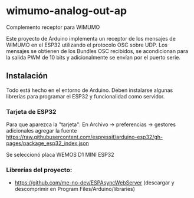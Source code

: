 # wimumo-analog-out-ap

Complemento receptor para WIMUMO

Este proyecto de Arduino implementa un receptor de los mensajes de WIMUMO en el ESP32 utilizando el protocolo OSC sobre UDP. Los mensajes se obtienen de los Bundles OSC recibidos, se acondicionan para la salida PWM de 10 bits y adicionalmente se envían por el puerto serie.


## Instalación

Todo está hecho en el entorno de Arduino. Deben instalarse algunas librerías para programar el ESP32 y funcionalidad como servidor.

### Tarjeta de ESP32

Para que aparezca la "tarjeta": En Archivo -> preferencias -> gestores adicionales agregar la fuente https://raw.githubusercontent.com/espressif/arduino-esp32/gh-pages/package_esp32_index.json   

Se seleccionó placa WEMOS D1 MINI ESP32

### Librerías del proyecto: 

- https://github.com/me-no-dev/ESPAsyncWebServer (descargar y descomprimir en Program Files/Arduino/libraries)
